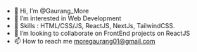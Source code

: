 - 👋 Hi, I’m @Gaurang_More
- 👀 I’m interested in Web Development
- 🌱 Skills : HTML/CSS/JS, ReactJS, NextJs, TailwindCSS.
- 💞️ I’m looking to collaborate on FrontEnd projects on ReactJS
- 📫 How to reach me moregaurang01@gmail.com

<!---
Gauraang24/Gauraang24 is a ✨ special ✨ repository because its `README.md` (this file) appears on your GitHub profile.
You can click the Preview link to take a look at your changes.
--->
